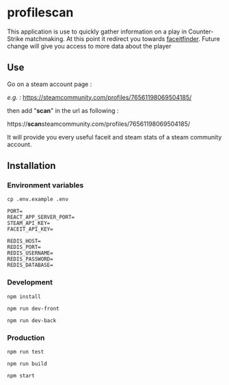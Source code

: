 # profilescan

This application is use to quickly gather information on a play in Counter-Strike matchmaking. At this point it redirect you towards [faceitfinder](https://faceitfinder.com). Future change will give you access to more data about the player

## Use

Go on a steam account page :

_e.g. :_ https://steamcommunity.com/profiles/76561198069504185/

then add "**scan**" in the url as following :

https://**scan**steamcommunity.com/profiles/76561198069504185/

It will provide you every useful faceit and steam stats of a steam community account.

## Installation

### Environment variables

`cp .env.example .env`

```
PORT=
REACT_APP_SERVER_PORT=
STEAM_API_KEY=
FACEIT_API_KEY=

REDIS_HOST=
REDIS_PORT=
REDIS_USERNAME=
REDIS_PASSWORD=
REDIS_DATABASE=
```

### Development

`npm install`

`npm run dev-front`

`npm run dev-back`

### Production

`npm run test`

`npm run build`

`npm start`
